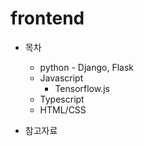 # frontend
* 목차
  * python - Django, Flask
  * Javascript
    * Tensorflow.js
  * Typescript
  * HTML/CSS

* 참고자료

